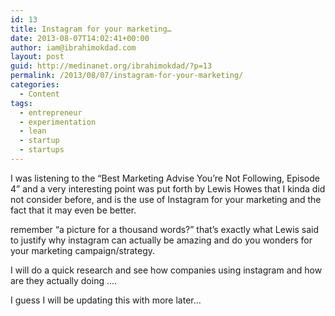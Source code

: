 ```yaml
---
id: 13
title: Instagram for your marketing…
date: 2013-08-07T14:02:41+00:00
author: iam@ibrahimokdad.com
layout: post
guid: http://medinanet.org/ibrahimokdad/?p=13
permalink: /2013/08/07/instagram-for-your-marketing/
categories:
  - Content
tags:
  - entrepreneur
  - experimentation
  - lean
  - startup
  - startups
---
```

I was listening to the “Best Marketing Advise You’re Not Following, Episode 4” and a very interesting point was put forth by Lewis Howes that I kinda did not consider before, and is the use of Instagram for your marketing and the fact that it may even be better.

remember “a picture for a thousand words?” that’s exactly what Lewis said to justify why instagram can actually be amazing and do you wonders for your marketing campaign/strategy.

I will do a quick research and see how companies using instagram and how are they actually doing ….

I guess I will be updating this with more later…